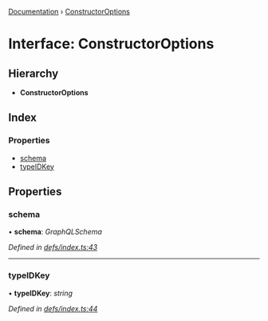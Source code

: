 [Documentation](../README.md) › [ConstructorOptions](constructoroptions.md)

# Interface: ConstructorOptions

## Hierarchy

* **ConstructorOptions**

## Index

### Properties

* [schema](constructoroptions.md#schema)
* [typeIDKey](constructoroptions.md#typeidkey)

## Properties

###  schema

• **schema**: *GraphQLSchema*

*Defined in [defs/index.ts:43](https://github.com/badbatch/graphql-box/blob/cfaf258/packages/request-parser/src/defs/index.ts#L43)*

___

###  typeIDKey

• **typeIDKey**: *string*

*Defined in [defs/index.ts:44](https://github.com/badbatch/graphql-box/blob/cfaf258/packages/request-parser/src/defs/index.ts#L44)*
